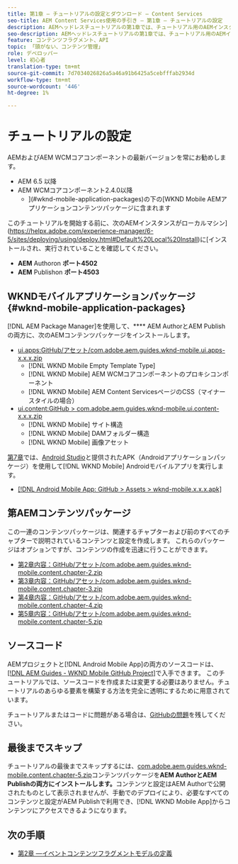 ```yaml
---
title: 第1章 — チュートリアルの設定とダウンロード — Content Services
seo-title: AEM Content Services使用の手引き — 第1章 — チュートリアルの設定
description: AEMヘッドレスチュートリアルの第1章では、チュートリアル用のAEMインスタンスの基準設定について説明します。
seo-description: AEMヘッドレスチュートリアルの第1章では、チュートリアル用のAEMインスタンスの基準設定について説明します。
feature: コンテンツフラグメント、API
topic: 「頭がない、コンテンツ管理」
role: デベロッパー
level: 初心者
translation-type: tm+mt
source-git-commit: 7d7034026826a5a46a91b6425a5cebfffab2934d
workflow-type: tm+mt
source-wordcount: '446'
ht-degree: 1%

---
```



# チュートリアルの設定

AEMおよびAEM WCMコアコンポーネントの最新バージョンを常にお勧めします。

* AEM 6.5 以降
* AEM WCMコアコンポーネント2.4.0以降
   * ](#wknd-mobile-application-packages)の下の[WKND Mobile AEMアプリケーションコンテンツパッケージに含まれます

このチュートリアルを開始する前に、次のAEMインスタンスがローカルマシン](https://helpx.adobe.com/experience-manager/6-5/sites/deploying/using/deploy.html#Default%20Local%20Install)に[インストールされ、実行されていることを確認してください。

* **AEM** Authoron **ポート4502**
* **AEM** Publishon **ポート4503**

## WKNDモバイルアプリケーションパッケージ{#wknd-mobile-application-packages}

[!DNL AEM Package Manager]を使用して、**** AEM AuthorとAEM Publishの両方に、次のAEMコンテンツパッケージをインストールします。

* [ui.apps:GitHub/アセット/com.adobe.aem.guides.wknd-mobile.ui.apps-x.x.x.zip](https://github.com/adobe/aem-guides-wknd-mobile/releases/latest)
   * [!DNL WKND Mobile Empty Template Type]
   * [!DNL WKND Mobile] AEM WCMコアコンポーネントのプロキシコンポーネント
   * [!DNL WKND Mobile] AEM Content ServicesページのCSS（マイナースタイルの場合）
* [ui.content:GitHub > com.adobe.aem.guides.wknd-mobile.ui.content-x.x.x.zip](https://github.com/adobe/aem-guides-wknd-mobile/releases/latest)
   * [!DNL WKND Mobile] サイト構造
   * [!DNL WKND Mobile] DAMフォルダー構造
   * [!DNL WKND Mobile] 画像アセット

[第7章](./chapter-7.md)では、[Android Studio](https://developer.android.com/studio)と提供されたAPK（Androidアプリケーションパッケージ）を使用して[!DNL WKND Mobile] Androidモバイルアプリを実行します。

* [[!DNL Android Mobile App: GitHub > Assets > wknd-mobile.x.x.x.apk]](https://github.com/adobe/aem-guides-wknd-mobile/releases/latest)

## 第AEMコンテンツパッケージ

この一連のコンテンツパッケージは、関連するチャプターおよび前のすべてのチャプターで説明されているコンテンツと設定を作成します。 これらのパッケージはオプションですが、コンテンツの作成を迅速に行うことができます。

* [第2章内容：GitHub/アセット/com.adobe.aem.guides.wknd-mobile.content.chapter-2.zip](https://github.com/adobe/aem-guides-wknd-mobile/releases/latest)
* [第3章内容：GitHub/アセット/com.adobe.aem.guides.wknd-mobile.content.chapter-3.zip](https://github.com/adobe/aem-guides-wknd-mobile/releases/latest)
* [第4章内容：GitHub/アセット/com.adobe.aem.guides.wknd-mobile.content.chapter-4.zip](https://github.com/adobe/aem-guides-wknd-mobile/releases/latest)
* [第5章内容：GitHub/アセット/com.adobe.aem.guides.wknd-mobile.content.chapter-5.zip](https://github.com/adobe/aem-guides-wknd-mobile/releases/latest)

## ソースコード

AEMプロジェクトと[!DNL Android Mobile App]の両方のソースコードは、[[!DNL AEM Guides - WKND Mobile GitHub Project]](https://github.com/adobe/aem-guides-wknd-mobile)で入手できます。 このチュートリアルでは、ソースコードを作成または変更する必要はありません。チュートリアルのあらゆる要素を構築する方法を完全に透明にするために用意されています。

チュートリアルまたはコードに問題がある場合は、[GitHubの問題](https://github.com/adobe/aem-guides-wknd-mobile/issues)を残してください。

## 最後までスキップ

チュートリアルの最後までスキップするには、[com.adobe.aem.guides.wknd-mobile.content.chapter-5.zip](https://github.com/adobe/aem-guides-wknd-mobile/releases/latest)コンテンツパッケージを&#x200B;**AEM AuthorとAEM Publishの両方にインストールします。**&#x200B;コンテンツと設定はAEM Authorで公開されたものとして表示されませんが、手動でのデプロイにより、必要なすべてのコンテンツと設定がAEM Publishで利用でき、[!DNL WKND Mobile App]からコンテンツにアクセスできるようになります。


## 次の手順

* [第2章 —イベントコンテンツフラグメントモデルの定義](./chapter-2.md)
